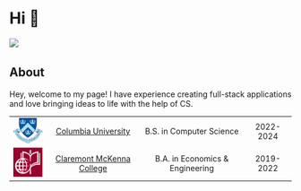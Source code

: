 # Hi :wave:

[![](https://img.shields.io/badge/LinkedIn-blue)](https://www.linkedin.com/in/keirk/)

## About
Hey, welcome to my page! I have experience creating full-stack applications and love bringing ideas to life with the help of CS.

| | | | |
|:--:|:--:|:--:|:--:|
| <img width="75" src="./columbia.png" alt="Columbia"></img> | [Columbia University](https://www.columbia.edu/) | B.S. in Computer Science | 2022-2024 |
| <img width="75" src="./cmc.jpg" alt="Claremont McKenna College"></img> | [Claremont McKenna College](https://www.cmc.edu/) |  B.A. in Economics & Engineering | 2019-2022 |
